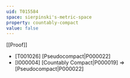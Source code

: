 ```yaml
---
uid: T015584
space: sierpinski's-metric-space
property: countably-compact
value: false
---
```

[[Proof]]

* [T001026] [Pseudocompact|P000022]
* [I000004] [Countably Compact|P000019] => [Pseudocompact|P000022]


